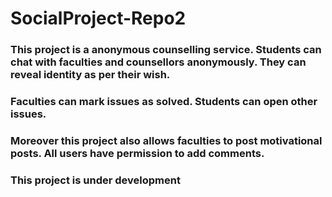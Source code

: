 # SocialProject-Repo2
### This project is a anonymous counselling service. Students can chat with faculties and counsellors anonymously. They can reveal identity as per their wish. 
### Faculties can mark issues as solved. Students can open other issues.
### Moreover this project also allows faculties to post motivational posts. All users have permission to add comments.
### This project is under development
